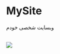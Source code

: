 # MySite

وبسایت شخصی خودم

<br>

<img src="https://s6.uupload.ir/files/bandicam_2022-08-01_17-34-49-988_luis.jpg">
